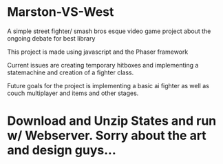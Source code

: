 # Marston-VS-West
A simple street fighter/ smash bros esque video game project about the ongoing debate for best library

This project is made using javascript and the Phaser framework

Current issues are creating temporary hitboxes and implementing a statemachine and creation of a fighter class.

Future goals for the project is implementing a basic ai fighter as well as couch multiplayer and items and other stages.

# Download and Unzip States and run w/ Webserver. Sorry about the art and design guys...
